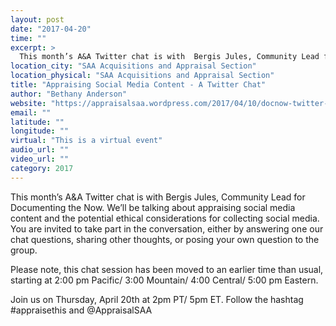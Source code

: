 ```yaml
---
layout: post
date: "2017-04-20"
time: ""
excerpt: >
  This month’s A&A Twitter chat is with  Bergis Jules, Community Lead for Documenting the Now. We’ll be talking about appraising social media ...
location_city: "SAA Acquisitions and Appraisal Section"
location_physical: "SAA Acquisitions and Appraisal Section"
title: "Appraising Social Media Content - A Twitter Chat"
author: "Bethany Anderson"
website: "https://appraisalsaa.wordpress.com/2017/04/10/docnow-twitter-chat-special-time-2-pt-5-et/"
email: ""
latitude: ""
longitude: ""
virtual: "This is a virtual event"
audio_url: ""
video_url: ""
category: 2017
---
```


This month’s A&A Twitter chat is with  Bergis Jules, Community Lead for Documenting the Now. We’ll be talking about appraising social media content and the potential ethical considerations for collecting social media. You are invited to take part in the conversation, either by answering one our chat questions, sharing other thoughts, or posing your own question to the group.

Please note, this chat session has been moved to an earlier time than usual, starting at 2:00 pm Pacific/ 3:00 Mountain/ 4:00 Central/ 5:00 pm Eastern.

Join us on Thursday, April 20th at 2pm PT/ 5pm ET. Follow the hashtag #appraisethis and @AppraisalSAA
